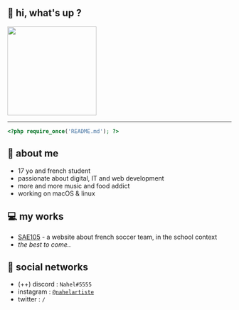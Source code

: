 ## 🍿 hi, what's up ?

<img src="https://media.discordapp.net/attachments/1068111637753643079/1073303292458844271/image0.jpg" style="height: 200px;">

---

```php
<?php require_once('README.md'); ?>
```

## 💬 about me
* 17 yo and french student
* passionate about digital, IT and web development
* more and more music and food addict
* working on macOS & linux

## 💻 my works
* <a href="https://naahel.github.io/sae105_html/">SAE105</a> - a website about french soccer team, in the school context
* *the best to come..*

## 📲 social networks
* (++) discord : `Nahel#5555`
* instagram : <a href="https://instagram.com/nahelartiste" target="_blank">`@nahelartiste`</a>
* twitter : `/`
